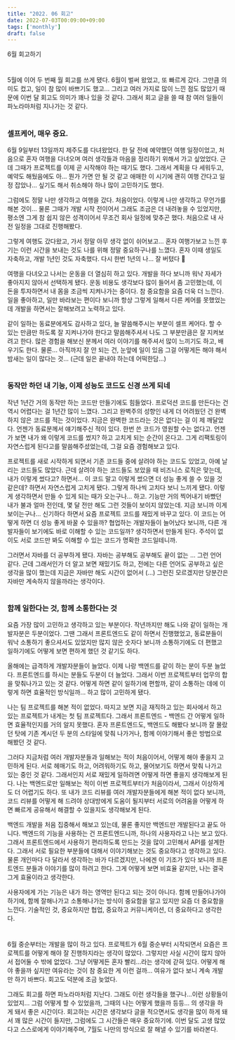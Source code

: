 ```yaml
---
title: "2022. 06 회고"
date: 2022-07-03T00:09:00+09:00
tags: ['monthly']
draft: false
---
```

6월 회고하기
<!--more--> 

#
5월에 이어 두 번째 월 회고를 쓰게 됐다. 6월이 벌써 왔었고, 또 빠르게 갔다. 그만큼 의미도 컸고, 일이 참 많이 바쁘기도 했고... 그리고 여러 가지로 많이 느낀 점도 많았기 때문에 이번 달 회고도 의미가 꽤나 있을 것 같다. 그래서 회고 글을 쓸 때 참 여러 일들이 파노라마처럼 지나가는 것 같다.


#
### 셀프케어, 매우 중요.
6월 9일부터 13일까지 제주도를 다녀왔었다. 
한 달 전에 예약했던 여행 일정이었고, 처음으로 혼자 여행을 다녀오며 여러 생각들과 마음을 정리하기 위해서 가고 싶었었다. 
근데 그때가 프로젝트를 이제 곧 시작해야 하는 때기도 했다. 
그래서 계획을 다 세워두고, 예약도 해뒀음에도 아... 뭔가 가면 안 될 것 같고 애매한 이 시기에 괜히 여행 간다고 일정 잡았나... 싶기도 해서 취소해야 하나 많이 고민하기도 했다.

그럼에도 정말 나만 생각하고 여행을 갔다. 처음이었다. 이렇게 나만 생각하고 무언가를 해본 것이... 
물론 그때가 개발 시작 전이어서 그래도 조금은 더 내려놓을 수 있었지만, 평소엔 그게 참 쉽지 않은 성격이어서 무조건 회사 일정에 맞추곤 했다. 
처음으로 내 사전 일정을 그대로 진행해봤다.

그렇게 여행도 갔다왔고, 가서 정말 아무 생각 없이 쉬어보고... 혼자 여행가보고 느낀 후기는 이런 시간을 보내는 것도 나를 위해 정말 중요하구나를 느꼈다. 
혼자 이때 생일도 자축하고, 개발 1년인 것도 자축했다. 다시 한번 1년의 나... 잘 버텼다 🙂

여행을 다녀오고 나서는 운동을 더 열심히 하고 있다. 
개발을 하다 보니까 워낙 자세가 좋아지지 않아서 선택하게 됐다. 
운동 비용도 생각보다 많이 들어서 좀 고민했는데, 이 돈을 투자하면서 내 몸을 조금씩 지켜나가는 중이다. 
참 중요함을 요즘 더욱 더 느낀다. 
일을 좋아하고, 일만 바라보는 편이다 보니까 항상 그렇게 일해서 다른 케어를 못했었는데 개발을 하면서는 잘해보려고 노력하고 있다.

같이 일하는 동료분에게도 감사하고 있다, 늘 말씀해주시는 부분이 셀프 케어다. 
할 수 있는 만큼만 하도록 잘 지켜나가야 한다고 말씀해주셔서 나도 그 부분만큼은 잘 지켜보려고 한다. 
많은 경험을 해보신 분께서 여러 이야기를 해주셔서 많이 느끼기도 하고, 배우기도 한다. 
물론... 아직까지 잘 안 되는 건, 눈앞에 일이 있음 그걸 어떻게든 해야 해서 밤새는 일이 많다는 것... (근데 일은 끝내야 하는데 어떡한담...)


#
### 동작만 하던 내 기능, 이제 성능도 코드도 신경 쓰게 되네
작년 1년간 거의 동작만 하는 코드만 만들기에도 힘들었다. 
프로덕션 코드를 만든다는 건 역시 어렵다는 걸 1년간 많이 느꼈다. 
그리고 완벽주의 성향인 내게 더 어려웠던 건 완벽하지 않은 코드를 적는 것이었다. 
지금은 완벽한 코드라는 것은 없다는 걸 이 제 깨달았다. 
언젠가 동료분께서 얘기해주신 적이 있다. 한번 쓴 코드가 영원할 수는 없다고. 
언젠가 보면 내가 왜 이렇게 코드를 썼지? 하고 고치게 되는 순간이 온다고. 
그게 리팩토링이 자연스럽게 된다고를 말씀해주셨었는데, 그걸 요즘 경험해보고 있다.

프로젝트를 새로 시작하게 되면서 기존 코드들 중에 살려야 하는 코드도 있었고, 아예 날리는 코드들도 많았다. 
근데 살려야 하는 코드들도 보았을 때 비즈니스 로직은 맞는데, 내가 이렇게 썼다고? 하면서...
이 코드 말고 이렇게 썼으면 더 성능 좋게 쓸 수 있을 것 같은데? 하면서 자연스럽게 고치게 됐다. 
그렇게 하나씩 고치다 보니 느끼게 됐다. 
이렇게 생각하면서 만들 수 있게 되는 때가 오는구나... 하고. 
기능만 거의 찍어내기 바빴던 내가 불과 얼마 전인데, 몇 달 전만 해도 그런 것들이 보이지 않았는데. 지금 보니까 이게 보이는구나... 신기하다 하면서 요즘 프로젝트 코드를 재밌게 바꾸고 있다. 
이 코드는 어떻게 하면 더 성능 좋게 바꿀 수 있을까? 협업하는 개발자들이 늘어났다 보니까, 다른 개발자들이 보기에도 바로 이해할 수 있는 코드일까? 생각하면서 만들게 된다. 
주석이 없이도 서로 코드만 봐도 이해할 수 있는 코드가 명확한 코드일테니까.

그러면서 자바를 더 공부하게 됐다. 자바는 공부해도 공부해도 끝이 없는 ... 그런 언어 같다. 
근데 그래서인가 더 알고 보면 재밌기도 하고, 전에는 다른 언어도 공부하고 싶은 생각을 많이 했는데 지금은 자바만 해도 시간이 없어서 (...) 
그런진 모르겠지만 당분간은 자바만 계속하지 않을까라는 생각이다.


#
### 함께 일한다는 것, 함께 소통한다는 것
요즘 가장 많이 고민하고 생각하고 있는 부분이다. 
작년까지만 해도 나와 같이 일하는 개발자분은 두분이었다. 
그땐 그래서 프론트엔드도 같이 하면서 진행했었고, 동료분들이 워낙 소통하기 좋으셔서도 있었지만 많지 않은 숫자다 보니까 소통하기에도 더 편했고 일하기에도 어떻게 보면 편하게 했던 것 같기도 하다.

올해에는 급격하게 개발자분들이 늘었다. 
이제 나랑 백엔드를 같이 하는 분이 두분 늘었다. 
프론트엔드를 하시는 분들도 두분이 더 늘었다. 
그래서 이번 프로젝트부터 업무의 합을 맞춰나가고 있는 것 같다. 
어떻게 하면 같이 일하기에 편할까, 같이 소통하는 데에 이렇게 하면 효율적인 방식일까... 하고 많이 고민하게 됐다.

나는 팀 프로젝트를 해본 적이 없었다. 
따지고 보면 지금 재직하고 있는 회사에서 하고 있는 프로젝트가 내게는 첫 팀 프로젝트다. 
그래서 프론트엔드 - 백엔드 간 어떻게 일하면 효율적인지를 거의 알지 못했다. 
혼자 프론트엔드도, 백엔드도 해봤다 보니까 잘 몰랐던 탓에 기존 계시던 두 분의 스타일에 맞춰 나가거나, 함께 이야기해서 좋은 방법으로 해봤던 것 같다.

그러다 지금처럼 여러 개발자분들과 일해보는 적이 처음이어서, 어떻게 해야 좋을지 고민하게 된다. 
서로 헤매기도 하고, 어려워하기도 하고, 물어보기도 하면서 맞춰 나가고 있는 중인 것 같다. 
그래서인지 서로 재밌게 일하려면 어떻게 하면 좋을지 생각해보게 된다. 
나는 백엔드로만 일해보는 적이 이번 프로젝트부터가 처음이라서, 그래서 이상하게도 더 어렵기도 하다. 
또 내가 코드 리뷰를 여러 개발자분들에게 해본 적이 없다 보니까, 코드 리뷰를 어떻게 해 드려야 상대방에게 도움이 될지부터 서로의 어려움을 어떻게 하면 빠르게 공유해서 해결할 수 있을지도 생각해보게 된다.

백엔드 개발을 처음 집중해서 해보고 있는데, 물론 좋지만 백엔드만 개발된다고 끝도 아니다. 
백엔드의 기능을 사용하는 건 프론트엔드니까, 하나의 사용자라고 나는 보고 있다. 
그래서 프론트엔드에서 사용하기 편리하도록 만드는 것을 많이 고민해서 API를 설계한다. 
그래서 서로 필요한 부분들에 대해서 이야기해보는 것도 중요하다고 생각하고 있다. 
물론 개인마다 다 달라서 생각하는 바가 다르겠지만, 나에겐 이 기조가 있다 보니까 프론트엔드 분들과 이야기를 많이 하려고 한다. 
그게 어떻게 보면 비효율 같지만, 나는 결국 그게 효율이라고 생각한다.

사용자에게 가는 기능은 내가 하는 영역만 된다고 되는 것이 아니다. 
함께 만들어나가야 하기에, 함께 잘해나가고 소통해나가는 방식이 중요함을 알고 있지만 요즘 더 중요함을 느낀다. 
기술적인 것, 중요하지만 협업, 중요하고 커뮤니케이션, 더 중요하다고 생각한다.


#
6월 중순부터는 개발을 많이 하고 있다. 
프로젝트가 6월 중순부터 시작되면서 요즘은 프로젝트를 어떻게 해야 잘 진행하지라는 생각이 많았다. 
그렇지만 사실 시간이 많지 않아서 접어둘 수 밖에 없었다. 
그냥 어떻게든 혼자 빨리...라는 생각에 갇혀 있다. 
어떻게 해야 좋을까 싶지만 여유라는 것이 참 중요한 게 이런 걸까... 여유가 없다 보니 계속 개발만 하기 바쁘다. 
회고도 덕분에 조금 늦었다.

그래도 회고를 하면 파노라마처럼 지난다. 
그래도 이런 생각들을 했구나...이런 상황들이 있었지... 그럼 어떻게 할 수 있었을까, 그때의 나는 어떻게 했을까 등등... 의 생각을 하게 돼서 좋은 시간이다. 
회고하는 시간은 생각보다 글을 적으면서도 생각을 많이 하게 돼서 꽤 많은 시간이 들지만, 그럼에도 그 시간들은 매우 중요하기에. 
이번 달도 고생 많았다고 스스로에게 이야기해주며, 7월도 나만의 방식으로 잘 해낼 수 있기를 바라본다.